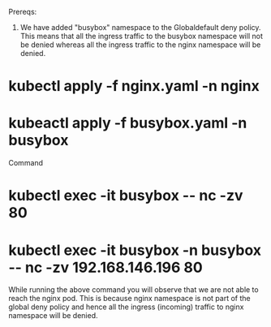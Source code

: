 Prereqs:
1) We have added "busybox" namespace to the Globaldefault deny policy. This means that all the ingress traffic to the busybox namespace will not be denied whereas all the ingress traffic to the nginx namespace will be denied.

# kubectl apply -f nginx.yaml -n nginx
# kubeactl apply -f busybox.yaml -n busybox

Command
# kubectl exec -it  busybox -- nc -zv <nginxpod ip> 80

# kubectl exec -it  busybox -n busybox -- nc -zv 192.168.146.196 80

While running the above command you will observe that we are not able to reach the nginx pod. This is because nginx namespace is not part of the global deny policy and hence all the ingress (incoming) traffic to nginx namespace will be denied.

